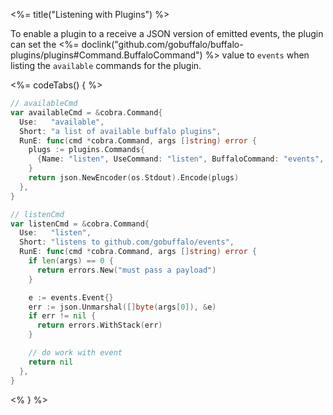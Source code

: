 <%= title("Listening with Plugins") %>

To enable a plugin to a receive a JSON version of emitted events, the plugin can set the <%= doclink("github.com/gobuffalo/buffalo-plugins/plugins#Command.BuffaloCommand") %> value to `events` when listing the `available` commands for the plugin.

<%= codeTabs() { %>
```go
// availableCmd
var availableCmd = &cobra.Command{
  Use:   "available",
  Short: "a list of available buffalo plugins",
  RunE: func(cmd *cobra.Command, args []string) error {
    plugs := plugins.Commands{
      {Name: "listen", UseCommand: "listen", BuffaloCommand: "events", Description: listenCmd.Short, Aliases: listenCmd.Aliases},
    }
    return json.NewEncoder(os.Stdout).Encode(plugs)
  },
}

```
```go
// listenCmd
var listenCmd = &cobra.Command{
  Use:   "listen",
  Short: "listens to github.com/gobuffalo/events",
  RunE: func(cmd *cobra.Command, args []string) error {
    if len(args) == 0 {
      return errors.New("must pass a payload")
    }

    e := events.Event{}
    err := json.Unmarshal([]byte(args[0]), &e)
    if err != nil {
      return errors.WithStack(err)
    }

    // do work with event
    return nil
  },
}
```
<% } %>
